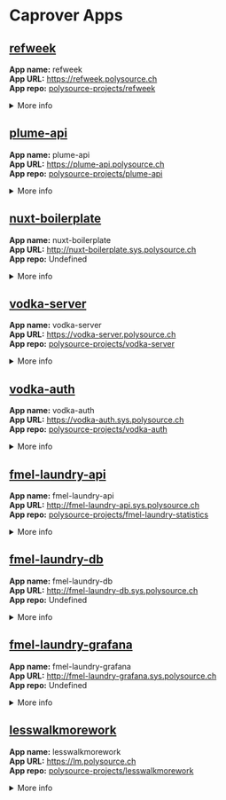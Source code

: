 # Caprover Apps

## [refweek](https://refweek.polysource.ch)

**App name:** refweek  
**App URL:** https://refweek.polysource.ch  
**App repo:** [polysource-projects/refweek](https://github.com/polysource-projects/refweek)  
<details><summary>More info</summary>

**Internal port:** 3000  
**Force SSL:** Yes  
**Captain definition relative file path:** ./captain-definition  
</details>

## [plume-api](https://plume-api.polysource.ch)

**App name:** plume-api  
**App URL:** https://plume-api.polysource.ch  
**App repo:** [polysource-projects/plume-api](https://github.com/polysource-projects/plume-api)  
<details><summary>More info</summary>

**Internal port:** 3000  
**Force SSL:** Yes  
**Captain definition relative file path:** ./captain-definition  
</details>

## [nuxt-boilerplate](http://nuxt-boilerplate.sys.polysource.ch)

**App name:** nuxt-boilerplate  
**App URL:** http://nuxt-boilerplate.sys.polysource.ch  
**App repo:** Undefined  
<details><summary>More info</summary>

**Internal port:** not defined.  
**Force SSL:** No  
**Captain definition relative file path:** ./captain-definition  
</details>

## [vodka-server](https://vodka-server.polysource.ch)

**App name:** vodka-server  
**App URL:** https://vodka-server.polysource.ch  
**App repo:** [polysource-projects/vodka-server](https://github.com/polysource-projects/vodka-server)  
<details><summary>More info</summary>

**Internal port:** 8000  
**Force SSL:** Yes  
**Captain definition relative file path:** ./captain-definition  
</details>

## [vodka-auth](https://vodka-auth.sys.polysource.ch)

**App name:** vodka-auth  
**App URL:** https://vodka-auth.sys.polysource.ch  
**App repo:** [polysource-projects/vodka-auth](https://github.com/polysource-projects/vodka-auth)  
<details><summary>More info</summary>

**Internal port:** 3000  
**Force SSL:** Yes  
**Captain definition relative file path:** ./captain-definition  
</details>

## [fmel-laundry-api](http://fmel-laundry-api.sys.polysource.ch)

**App name:** fmel-laundry-api  
**App URL:** http://fmel-laundry-api.sys.polysource.ch  
**App repo:** [polysource-projects/fmel-laundry-statistics](https://github.com/polysource-projects/fmel-laundry-statistics)  
<details><summary>More info</summary>

**Internal port:** 80  
**Force SSL:** No  
**Captain definition relative file path:** ./captain-definition  
</details>

## [fmel-laundry-db](http://fmel-laundry-db.sys.polysource.ch)

**App name:** fmel-laundry-db  
**App URL:** http://fmel-laundry-db.sys.polysource.ch  
**App repo:** Undefined  
<details><summary>More info</summary>

**Internal port:** 8086  
**Force SSL:** No  
**Captain definition relative file path:** ./captain-definition  
</details>

## [fmel-laundry-grafana](http://fmel-laundry-grafana.sys.polysource.ch)

**App name:** fmel-laundry-grafana  
**App URL:** http://fmel-laundry-grafana.sys.polysource.ch  
**App repo:** Undefined  
<details><summary>More info</summary>

**Internal port:** 3000  
**Force SSL:** No  
**Captain definition relative file path:** ./captain-definition  
</details>

## [lesswalkmorework](https://lm.polysource.ch)

**App name:** lesswalkmorework  
**App URL:** https://lm.polysource.ch  
**App repo:** [polysource-projects/lesswalkmorework](https://github.com/polysource-projects/lesswalkmorework)  
<details><summary>More info</summary>

**Internal port:** 3000  
**Force SSL:** Yes  
**Captain definition relative file path:** ./captain-definition  
</details>

